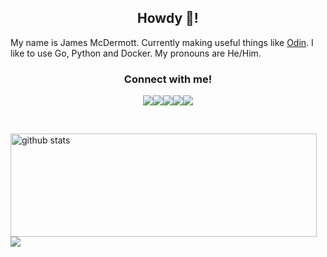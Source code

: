<h2 align="center">Howdy 🤠!</h2>

My name is James McDermott. Currently making useful things like [Odin](https://github.com/theycallmemac/odin). I like to use Go, Python and Docker. My pronouns are He/Him.

<h3 align="center">Connect with me!</h3>
<p align="center">
  <a href="https://twitter.com/theycallmemac_"><img src="https://img.icons8.com/plasticine/100/000000/twitter.png"/></a><a href="https://www.linkedin.com/in/jamesmcdermott7/"><img src="https://img.icons8.com/plasticine/100/000000/linkedin.png"/></a><a href="https://www.instagram.com/jamesmcdermott31/"><img src="https://img.icons8.com/plasticine/100/000000/instagram.png"/></a><a href="mailto:james.mcdermott7@mail.dcu.ie"><img src="https://img.icons8.com/plasticine/100/000000/email-sign.png"/></a><a href="https://jamesmcdermott.ie"><img src="https://img.icons8.com/plasticine/100/000000/external-link.png"/></a>
</p>
<br>
<p>
  <img align="left" width="490" height="165" src="https://github-readme-stats.vercel.app/api?username=theycallmemac&show_icons=true&title_color=fffffff&icon_color=000000&text_color=000000" alt="github stats"/>
  <a href="https://github-readme-stats.vercel.app/api/top-langs/?username=theycallmemac">
    <img align="center" src="https://github-readme-stats.vercel.app/api/top-langs/?username=theycallmemac" />
  </a>
</p>
